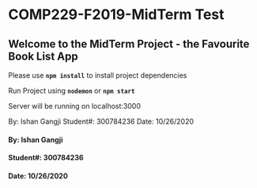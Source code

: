 # COMP229-F2019-MidTerm Test

## Welcome to the MidTerm Project - the Favourite Book List App

Please use **`npm install`** to install project dependencies

Run Project using **`nodemon`** or **`npm start`**

Server will be running on localhost:3000

By: Ishan Gangji
Student#: 300784236
Date: 10/26/2020

#### By: Ishan Gangji

#### Student#: 300784236

#### Date: 10/26/2020
